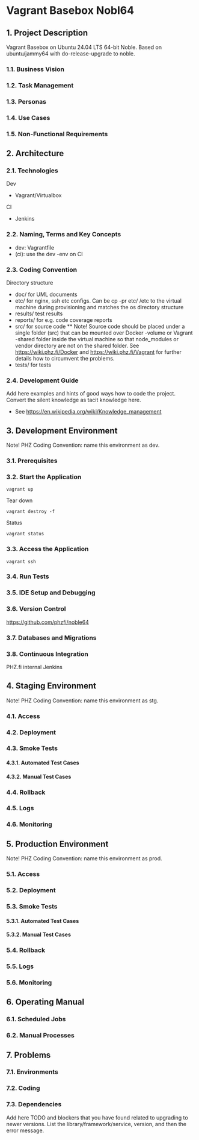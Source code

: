 # Vagrant Basebox Nobl64

## 1. Project Description

Vagrant Basebox on Ubuntu 24.04 LTS 64-bit Noble. Based on ubuntu/jammy64 with do-release-upgrade to noble.

### 1.1. Business Vision

### 1.2. Task Management

### 1.3. Personas

### 1.4. Use Cases

### 1.5. Non-Functional Requirements

## 2. Architecture

### 2.1. Technologies

Dev
* Vagrant/Virtualbox

CI
* Jenkins

### 2.2. Naming, Terms and Key Concepts

* dev: Vagrantfile
* (ci): use the dev -env on CI

### 2.3. Coding Convention

Directory structure
* doc/ for UML documents
* etc/ for nginx, ssh etc configs. Can be cp -pr etc/ /etc to the virtual machine during provisioning and matches the os directory structure
* results/ test results
* reports/ for e.g. code coverage reports
* src/ for source code
** Note! Source code should be placed under a single folder (src) that can be mounted over Docker -volume or Vagrant -shared folder inside the virtual machine so that node_modules or vendor directory are not on the shared folder. See https://wiki.phz.fi/Docker and https://wiki.phz.fi/Vagrant for further details how to circumvent the problems.
* tests/ for tests

### 2.4. Development Guide

Add here examples and hints of good ways how to code the project. Convert the silent knowledge as tacit knowledge here.
* See https://en.wikipedia.org/wiki/Knowledge_management

## 3. Development Environment

Note! PHZ Coding Convention: name this environment as dev.

### 3.1. Prerequisites

### 3.2. Start the Application

    vagrant up

Tear down

    vagrant destroy -f

Status

    vagrant status

### 3.3. Access the Application

    vagrant ssh

### 3.4. Run Tests

### 3.5. IDE Setup and Debugging

### 3.6. Version Control

https://github.com/phzfi/noble64

### 3.7. Databases and Migrations

### 3.8. Continuous Integration

PHZ.fi internal Jenkins

## 4. Staging Environment
Note! PHZ Coding Convention: name this environment as stg.

### 4.1. Access

### 4.2. Deployment

### 4.3. Smoke Tests

#### 4.3.1. Automated Test Cases

#### 4.3.2. Manual Test Cases

### 4.4. Rollback

### 4.5. Logs

### 4.6. Monitoring

## 5. Production Environment
Note! PHZ Coding Convention: name this environment as prod.

### 5.1. Access

### 5.2. Deployment

### 5.3. Smoke Tests

#### 5.3.1. Automated Test Cases

#### 5.3.2. Manual Test Cases

### 5.4. Rollback

### 5.5. Logs

### 5.6. Monitoring

## 6. Operating Manual

### 6.1. Scheduled Jobs

### 6.2. Manual Processes

## 7. Problems

### 7.1. Environments

### 7.2. Coding

### 7.3. Dependencies

Add here TODO and blockers that you have found related to upgrading to newer versions.
List the library/framework/service, version, and then the error message.

